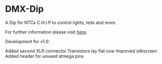 # DMX-Dip
A Dip for NTCs C.H.I.P to control lights, leds and more.


For further information please visit [here](https://bbs.nextthing.co/t/yet-to-be-named-dmx-dip-control-spotlights-etc-program-lightshows-and-more/9016).


Development for v1.0:

Added second XLR connector
Transistors lay flat now
Improved silkscreen
Added header for unused atmega pins
